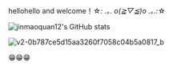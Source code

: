 
hellohello and welcome！☆*: .｡. o(≧▽≦)o .｡.:*☆


![jinmaoquan12's GitHub stats](https://github-readme-stats.vercel.app/api?username=jinmaoquan12&show_icons=true&theme=tokyonight)

![v2-0b787ce5d15aa3260f7058c04b5a0817_b](https://user-images.githubusercontent.com/104637849/235698635-80ddf5e6-6319-4af5-8a7b-a234548c55bf.gif)



😁😁😁

